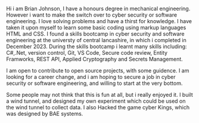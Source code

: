 Hi i am Brian Johnson, I have a honours degree in mechanical engineering. However i want to make the switch over to cyber security or software engineering. I love solving problems and have a thirst for knowledge. I have taken it upon myself to learn some basic coding using markup languages HTML and CSS. I found a skills bootcamp in cyber security and software engineering at the universty of central lancashire, in which i completed in December 2023. During the skills bootcamp i learnt many skills including:
C#,.Net, version control, Git, VS Code, Secure code review, Entity Framworks, REST API, Applied Cryptography and Secrets Management.

I am open to contribute to open source projects, with some guidence. I am looking for a career change, and i am hoping to secure a job in cyber security or software engineering, and willing to start at the very bottom.

Some people may not think that this is fun at all, but i really enjoyed it.  I built a wind tunnel, and designed my own experiment which could be used on the wind tunnel to collect data. I also Hacked the game cyber Kings, which was designed by BAE systems. 

<!--
**BrianJohnson-eng/BrianJohnson-eng** is a ✨ _special_ ✨ repository because its `README.md` (this file) appears on your GitHub profile. 💻 

Here are some ideas to get you started:

- 🔭 I’m currently working on ...
- 🌱 I’m currently learning ...
- 👯 I’m looking to collaborate on ...
- 🤔 I’m looking for help with ...
- 💬 Ask me about ...
- 📫 How to reach me: ...
- 😄 Pronouns: ...
- ⚡ Fun fact: ...
-->

